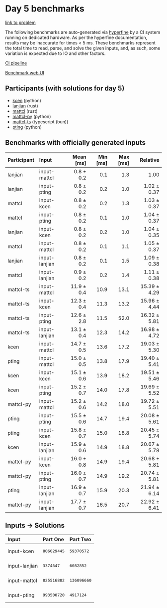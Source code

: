 # Day 5 benchmarks

[link to problem](https://adventofcode.com/2023/day/5)

The following benchmarks are auto-generated via
[hyperfine](https://github.com/sharkdp/hyperfine) by a CI system running on
dedicated hardware. As per the hyperfine documentation, results may be
inaccurate for times < 5 ms. These benchmarks represent the total time to read,
parse, and solve the given inputs, and, as such, some variation is expected due
to IO and other factors.

[CI pipeline](http://ci.papercode.net:8080/teams/main/pipelines/aoc2023)

[Benchmark web UI](https://aoc.ancalagon.black)


## Participants (with solutions for day 5)

- [kcen](https://github.com/kcen/aoc2023) (python)
- [lanjian](https://github.com/lanjian/aoc-2023) (rust)
- [mattcl](https://github.com/mattcl/aoc2023) (rust)
- [mattcl-py](https://github.com/mattcl/aoc2023-py) (python)
- [mattcl-ts](https://github.com/mattcl/aoc2023-js) (typescript (bun))
- [pting](https://github.com/pting/aoc2023) (python)


## Benchmarks with officially generated inputs

| Participant | Input | Mean [ms] | Min [ms] | Max [ms] | Relative |
|:---|:---|---:|---:|---:|---:|
| lanjian | input-mattcl | 0.8 ± 0.2 | 0.1 | 1.3 | 1.00 |
| lanjian | input-pting | 0.8 ± 0.2 | 0.2 | 1.0 | 1.02 ± 0.37 |
| mattcl | input-kcen | 0.8 ± 0.2 | 0.2 | 1.3 | 1.03 ± 0.37 |
| mattcl | input-pting | 0.8 ± 0.2 | 0.1 | 1.0 | 1.04 ± 0.37 |
| lanjian | input-kcen | 0.8 ± 0.2 | 0.2 | 1.0 | 1.04 ± 0.35 |
| mattcl | input-mattcl | 0.8 ± 0.2 | 0.1 | 1.1 | 1.05 ± 0.37 |
| lanjian | input-lanjian | 0.8 ± 0.2 | 0.1 | 1.5 | 1.09 ± 0.38 |
| mattcl | input-lanjian | 0.9 ± 0.2 | 0.2 | 1.4 | 1.11 ± 0.38 |
| mattcl-ts | input-mattcl | 11.9 ± 0.4 | 10.9 | 13.1 | 15.39 ± 4.29 |
| mattcl-ts | input-kcen | 12.3 ± 0.4 | 11.3 | 13.2 | 15.96 ± 4.44 |
| mattcl-ts | input-pting | 12.6 ± 2.8 | 11.5 | 52.0 | 16.32 ± 5.81 |
| mattcl-ts | input-lanjian | 13.1 ± 0.4 | 12.3 | 14.2 | 16.98 ± 4.72 |
| kcen | input-mattcl | 14.7 ± 0.5 | 13.6 | 17.2 | 19.03 ± 5.30 |
| pting | input-mattcl | 15.0 ± 0.5 | 13.8 | 17.9 | 19.40 ± 5.41 |
| kcen | input-kcen | 15.1 ± 0.6 | 13.9 | 18.2 | 19.51 ± 5.46 |
| kcen | input-pting | 15.2 ± 0.7 | 14.0 | 17.8 | 19.69 ± 5.52 |
| mattcl-py | input-mattcl | 15.2 ± 0.6 | 14.2 | 18.0 | 19.72 ± 5.51 |
| pting | input-pting | 15.5 ± 0.6 | 14.7 | 19.4 | 20.08 ± 5.61 |
| pting | input-kcen | 15.8 ± 0.7 | 15.0 | 18.8 | 20.45 ± 5.74 |
| kcen | input-lanjian | 15.9 ± 0.6 | 14.9 | 18.8 | 20.67 ± 5.78 |
| mattcl-py | input-kcen | 16.0 ± 0.8 | 14.9 | 19.4 | 20.68 ± 5.81 |
| mattcl-py | input-pting | 16.0 ± 0.7 | 14.9 | 19.2 | 20.74 ± 5.81 |
| pting | input-lanjian | 16.9 ± 0.7 | 15.9 | 20.3 | 21.94 ± 6.14 |
| mattcl-py | input-lanjian | 17.7 ± 0.7 | 16.5 | 20.7 | 22.92 ± 6.41 |


## Inputs -> Solutions

| Input | Part One | Part Two |
|:---|:---|:---|
|input-kcen|<pre>806029445</pre>|<pre>59370572</pre>|
|input-lanjian|<pre>3374647</pre>|<pre>6082852</pre>|
|input-mattcl|<pre>825516882</pre>|<pre>136096660</pre>|
|input-pting|<pre>993500720</pre>|<pre>4917124</pre>|